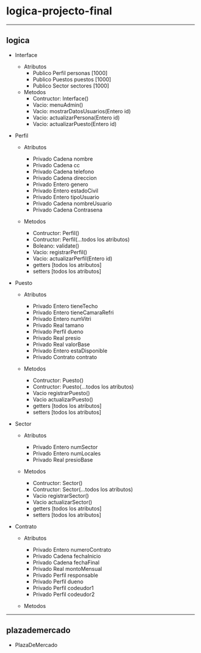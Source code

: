# logica-projecto-final

---

## logica

- Interface
  - Atributos
    - Publico Perfil personas [1000]
    - Publico Puestos puestos [1000]
    - Publico Sector sectores [1000]
  - Metodos
    - Contructor: Interface()
    - Vacio: menuAdmin()
    - Vacio: mostrarDatosUsuarios(Entero id)
    - Vacio: actualizarPersona(Entero id)
    - Vacio: actualizarPuesto(Entero id)
- Perfil

  - Atributos
    - Privado Cadena nombre
    - Privado Cadena cc
    - Privado Cadena telefono
    - Privado Cadena direccion
    - Privado Entero genero
    - Privado Entero estadoCivil
    - Privado Entero tipoUsuario
    - Privado Cadena nombreUsuario
    - Privado Cadena Contrasena

  - Metodos
    - Contructor: Perfil()
    - Contructor: Perfil(...todos los atributos)
    - Boleano: validate()
    - Vacio: registrarPerfil()
    - Vacio: actualizarPerfil(Entero id)
    - getters [todos los atributos]
    - setters [todos los atributos]
- Puesto

  - Atributos
    - Privado Entero tieneTecho
    - Privado Entero tieneCamaraRefri
    - Privado Entero numVitri
    - Privado Real tamano
    - Privado Perfil dueno
    - Privado Real presio
    - Privado Real valorBase
    - Privado Entero estaDisponible
    - Privado Contrato contrato

  - Metodos
    - Contructor: Puesto()
    - Contructor: Puesto(...todos los atributos)
    - Vacio registrarPuesto()
    - Vacio actualizarPuesto()
    - getters [todos los atributos]
    - setters [todos los atributos]
- Sector

  - Atributos
    - Privado Entero numSector
    - Privado Entero numLocales
    - Privado Real presioBase

  - Metodos
    - Contructor: Sector()
    - Contructor: Sector(...todos los atributos)
    - Vacio registrarSector()
    - Vacio actualizarSector()
    - getters [todos los atributos]
    - setters [todos los atributos]
- Contrato

  - Atributos

    - Privado Entero numeroContrato
    - Privado Cadena fechaInicio
    - Privado Cadena fechaFinal
    - Privado Real montoMensual
    - Privado Perfil responsable
    - Privado Perfil dueno
    - Privado Perfil codeudor1
    - Privado Perfil codeudor2

  - Metodos
  
---

## plazademercado

- PlazaDeMercado

